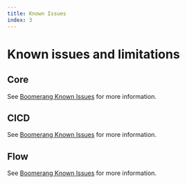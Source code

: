 ```yaml
---
title: Known Issues
index: 3
---
```


# Known issues and limitations

## Core

See [Boomerang Known Issues](/boomerang-core/introduction/known-issues) for more information.

## CICD

See [Boomerang Known Issues](/boomerang-cicd/introduction/known-issues) for more information.

## Flow

See [Boomerang Known Issues](/boomerang-flow/introduction/known-issues) for more information.
